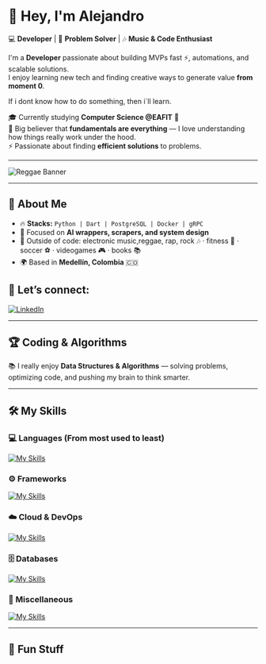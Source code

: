 # 👋 Hey, I'm Alejandro  

💻 **Developer** | 🚀 **Problem Solver** | 🎶 **Music & Code Enthusiast**  

I'm a **Developer** passionate about building MVPs fast ⚡, automations, and scalable solutions.  
I enjoy learning new tech and finding creative ways to generate value **from moment 0**.

If i dont know how to do something, then i´ll learn.

🎓 Currently studying **Computer Science @EAFIT** 🏫  
🧠 Big believer that **fundamentals are everything** — I love understanding how things really work under the hood.  
⚡ Passionate about finding **efficient solutions** to problems.  

---

![Reggae Banner](https://media0.giphy.com/media/v1.Y2lkPTc5MGI3NjExYzh6d2VzZW9ubnQydXplN3Yya3kxcXA3OHRmZ3czNzFkdmRncnpxNiZlcD12MV9pbnRlcm5hbF9naWZfYnlfaWQmY3Q9Zw/127sxeBDbOqdYk/giphy.gif)

---

## 🌟 About Me
- 🔥 **Stacks:** `Python | Dart | PostgreSQL | Docker | gRPC`
- 🎯 Focused on **AI wrappers, scrapers, and system design**
- 🎸 Outside of code: electronic music,reggae, rap, rock 🎶 · fitness 💪  · soccer ⚽ · videogames 🎮 · books 📚
- 🌍 Based in **Medellín, Colombia** 🇨🇴  

## 📩 **Let’s connect:**  
[![LinkedIn](https://img.shields.io/badge/LinkedIn-blue?style=flat-square&logo=linkedin)](https://www.linkedin.com/in/alejandro-arango-mej%C3%ADa-bb272b395/)  

---

## 🏆 Coding & Algorithms  

📚 I really enjoy **Data Structures & Algorithms** — solving problems, optimizing code, and pushing my brain to think smarter.  

---

## 🛠️ My Skills  

### 💻 Languages (From most used to least)
[![My Skills](https://skillicons.dev/icons?i=python,dart,cpp,html,css,bash,r)](https://skillicons.dev)  

### ⚙️ Frameworks 
[![My Skills](https://skillicons.dev/icons?i=django,flutter,fastapi)](https://skillicons.dev)  

### ☁️ Cloud & DevOps  
[![My Skills](https://skillicons.dev/icons?i=docker,aws,gcp,linux,ubuntu,wsl)](https://skillicons.dev)  

### 🗄️ Databases
[![My Skills](https://skillicons.dev/icons?i=postgres,sqlite,mysql)](https://skillicons.dev)

### 🧩 Miscellaneous
[![My Skills](https://skillicons.dev/icons?i=git,github,gmail,postman,vscode,visualstudio,notion)](https://skillicons.dev) 

---

## 🐍 Fun Stuff  

<!--
**sadsax7/sadsax7** is a ✨ _special_ ✨ repository because its `README.md` (this file) appears on your GitHub profile.

Here are some ideas to get you started:

- 🔭 I’m currently working on ...
- 🌱 I’m currently learning ...
- 👯 I’m looking to collaborate on ...
- 🤔 I’m looking for help with ...
- 💬 Ask me about ...
- 📫 How to reach me: ...
- 😄 Pronouns: ...
- ⚡ Fun fact: ...
-->
